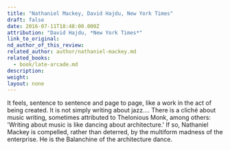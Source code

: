 ```yaml
---
title: "Nathaniel Mackey, David Hajdu, New York Times"
draft: false
date: 2016-07-11T18:48:00.000Z
attribution: "David Hajdu, *New York Times*"
link_to_original:
nd_author_of_this_review:
related_author: author/nathaniel-mackey.md
related_books:
  - book/late-arcade.md
description:
weight:
layout: none
---
```

It feels, sentence to sentence and page to page, like a work in the act of being created. It is not simply writing about jazz.... There is a cliché about music writing, sometimes attributed to Thelonious Monk, among others: 'Writing about music is like dancing about architecture.' If so, Nathaniel Mackey is compelled, rather than deterred, by the multiform madness of the enterprise. He is the Balanchine of the architecture dance.

